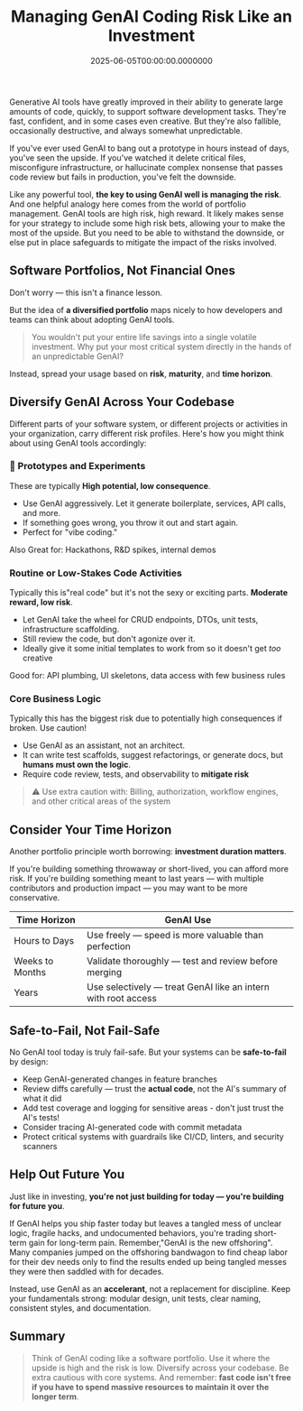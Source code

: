 ﻿---
title: Managing GenAI Coding Risk Like an Investment
date: "2025-06-05T00:00:00.0000000"
description: Developers and teams can use investment-inspired thinking to manage the risks and rewards of GenAI and vibe coding tools.
featuredImage: /img/genai-coding-investment-risk-strategy.png
---

Generative AI tools have greatly improved in their ability to generate large amounts of code, quickly, to support software development tasks. They're fast, confident, and in some cases even creative. But they're also fallible, occasionally destructive, and always somewhat unpredictable.

If you've ever used GenAI to bang out a prototype in hours instead of days, you've seen the upside. If you've watched it delete critical files, misconfigure infrastructure, or hallucinate complex nonsense that passes code review but fails in production, you've felt the downside.

Like any powerful tool, **the key to using GenAI well is managing the risk**. And one helpful analogy here comes from the world of portfolio management. GenAI tools are high risk, high reward. It likely makes sense for your strategy to include some high risk bets, allowing your to make the most of the upside. But you need to be able to withstand the downside, or else put in place safeguards to mitigate the impact of the risks involved.

## Software Portfolios, Not Financial Ones

Don't worry — this isn't a finance lesson.

But the idea of **a diversified portfolio** maps nicely to how developers and teams can think about adopting GenAI tools.

> You wouldn't put your entire life savings into a single volatile investment. Why put your most critical system directly in the hands of an unpredictable GenAI?

Instead, spread your usage based on **risk**, **maturity**, and **time horizon**.

## Diversify GenAI Across Your Codebase

Different parts of your software system, or different projects or activities in your organization, carry different risk profiles. Here's how you might think about using GenAI tools accordingly:

### 🧪 Prototypes and Experiments

These are typically **High potential, low consequence**.

- Use GenAI aggressively. Let it generate boilerplate, services, API calls, and more.
- If something goes wrong, you throw it out and start again.
- Perfect for "vibe coding."

Also Great for: Hackathons, R&D spikes, internal demos

### Routine or Low-Stakes Code Activities

Typically this is"real code" but it's not the sexy or exciting parts. **Moderate reward, low risk**.

- Let GenAI take the wheel for CRUD endpoints, DTOs, unit tests, infrastructure scaffolding.
- Still review the code, but don't agonize over it.
- Ideally give it some initial templates to work from so it doesn't get *too* creative

Good for: API plumbing, UI skeletons, data access with few business rules

### Core Business Logic

Typically this has the biggest risk due to potentially high consequences if broken. Use caution!

- Use GenAI as an assistant, not an architect.
- It can write test scaffolds, suggest refactorings, or generate docs, but **humans must own the logic**.
- Require code review, tests, and observability to **mitigate risk**

> ⚠️ Use extra caution with: Billing, authorization, workflow engines, and other critical areas of the system

## Consider Your Time Horizon

Another portfolio principle worth borrowing: **investment duration matters**.

If you're building something throwaway or short-lived, you can afford more risk. If you're building something meant to last years — with multiple contributors and production impact — you may want to be more conservative.

| Time Horizon | GenAI Use |
|-------------------|------------------------------------------------------------|
| Hours to Days | Use freely — speed is more valuable than perfection |
| Weeks to Months | Validate thoroughly — test and review before merging |
| Years | Use selectively — treat GenAI like an intern with root access |

## Safe-to-Fail, Not Fail-Safe

No GenAI tool today is truly fail-safe. But your systems can be **safe-to-fail** by design:

- Keep GenAI-generated changes in feature branches
- Review diffs carefully — trust the **actual code**, not the AI's summary of what it did
- Add test coverage and logging for sensitive areas - don't just trust the AI's tests!
- Consider tracing AI-generated code with commit metadata
- Protect critical systems with guardrails like CI/CD, linters, and security scanners

## Help Out Future You

Just like in investing, **you're not just building for today — you're building for future you**.

If GenAI helps you ship faster today but leaves a tangled mess of unclear logic, fragile hacks, and undocumented behaviors, you're trading short-term gain for long-term pain. Remember,"GenAI is the new offshoring". Many companies jumped on the offshoring bandwagon to find cheap labor for their dev needs only to find the results ended up being tangled messes they were then saddled with for decades.

Instead, use GenAI as an **accelerant**, not a replacement for discipline. Keep your fundamentals strong: modular design, unit tests, clear naming, consistent styles, and documentation.

## Summary

> Think of GenAI coding like a software portfolio. Use it where the upside is high and the risk is low. Diversify across your codebase. Be extra cautious with core systems. And remember: **fast code isn't free if you have to spend massive resources to maintain it over the longer term**.


